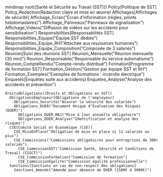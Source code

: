 mindmap
  root((Santé et Sécurité au Travail (SST)))
    Policy[Politique de SST]
      Policy_Redaction(Rédaction claire et mise en œuvre)
    Affichages[Affichages de sécurité]
      Affichage_Ecran("Écran d’information (règles, points hebdomadaires)")
      Affichage_Panneaux("Panneaux de signalisation")
      Affichage_Videos("Diffusion de vidéos sur les accidents pour sensibilisation")
    Responsibilities[Responsabilités SST]
      Responsibilities_Equipe("Équipe SST dédiée")
        Responsibilities_Equipe_RH("Attachée aux ressources humaines")
        Responsibilities_Equipe_Composition("Composée de 3 salariés")
    Reunion[Suivi des réunions SST]
      Reunion_Mensuelle("Réunion mensuelle (30 min)")
      Reunion_Responsable("Responsable du service automatisme")
      Reunion_CompteRendu("Compte-rendu distribué")
    Formation[Programme de formation SST]
      Formation_Gestion("Gestion par équipe SST et RH")
      Formation_Exemples("Exemples de formations : incendie électrique")
    Enquetes[Enquêtes suite aux accidents]
      Enquetes_Analyse("Analyse des accidents et prévention")

    DroitsObligations((Droits et Obligations en SST))
      ObligationsEmployeur[Obligations de l'employeur]
        Obligations_Securite("Assurer la sécurité des salariés")
        Obligations_DUER("Document Unique d’Évaluation des Risques (DUER)")
          Obligations_DUER_MAJ("Mise à jour annuelle obligatoire")
          Obligations_DUER_Analyse("Identification et analyse des risques")
      CSE[Comité Social et Économique (CSE)]
        CSE_MiseEnPlace("Obligation de mise en place si 11 salariés ou plus")
        CSE_Commissions("Commissions obligatoires pour entreprises de 300+ salariés")
          CSE_CommissionSST("Commission Santé, Sécurité et Conditions de Travail (CSSCT)")
          CSE_CommissionFormation("Commission de formation")
          CSE_CommissionEgalite("Commission égalité professionnelle")
      Sanctions[Sanctions en cas de non-respect des obligations]
        Sanctions_Amende("Amende pour absence de DUER (1500€ à 3000€)")
